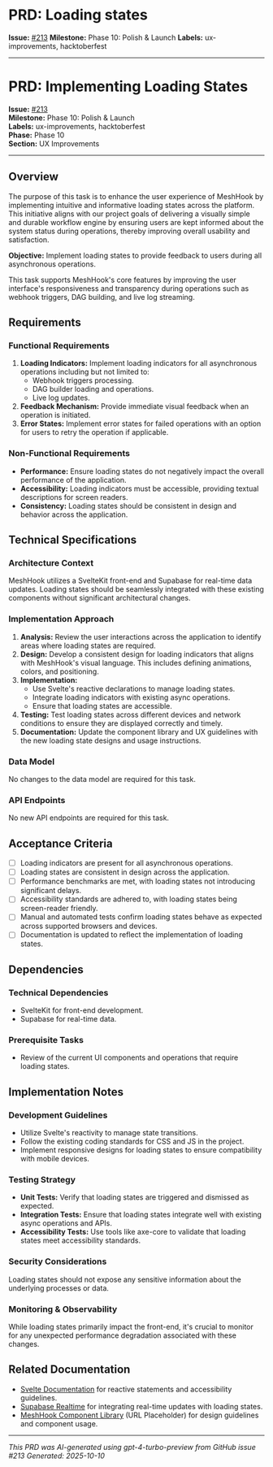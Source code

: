 # PRD: Loading states

**Issue:** [#213](https://github.com/profullstack/meshhook/issues/213)
**Milestone:** Phase 10: Polish & Launch
**Labels:** ux-improvements, hacktoberfest

---

# PRD: Implementing Loading States

**Issue:** [#213](https://github.com/profullstack/meshhook/issues/213)  
**Milestone:** Phase 10: Polish & Launch  
**Labels:** ux-improvements, hacktoberfest  
**Phase:** Phase 10  
**Section:** UX Improvements  

---

## Overview

The purpose of this task is to enhance the user experience of MeshHook by implementing intuitive and informative loading states across the platform. This initiative aligns with our project goals of delivering a visually simple and durable workflow engine by ensuring users are kept informed about the system status during operations, thereby improving overall usability and satisfaction.

**Objective:** Implement loading states to provide feedback to users during all asynchronous operations.

This task supports MeshHook's core features by improving the user interface's responsiveness and transparency during operations such as webhook triggers, DAG building, and live log streaming.

## Requirements

### Functional Requirements

1. **Loading Indicators:** Implement loading indicators for all asynchronous operations including but not limited to:
   - Webhook triggers processing.
   - DAG builder loading and operations.
   - Live log updates.
2. **Feedback Mechanism:** Provide immediate visual feedback when an operation is initiated.
3. **Error States:** Implement error states for failed operations with an option for users to retry the operation if applicable.

### Non-Functional Requirements

- **Performance:** Ensure loading states do not negatively impact the overall performance of the application.
- **Accessibility:** Loading indicators must be accessible, providing textual descriptions for screen readers.
- **Consistency:** Loading states should be consistent in design and behavior across the application.

## Technical Specifications

### Architecture Context

MeshHook utilizes a SvelteKit front-end and Supabase for real-time data updates. Loading states should be seamlessly integrated with these existing components without significant architectural changes.

### Implementation Approach

1. **Analysis:** Review the user interactions across the application to identify areas where loading states are required.
2. **Design:** Develop a consistent design for loading indicators that aligns with MeshHook's visual language. This includes defining animations, colors, and positioning.
3. **Implementation:** 
   - Use Svelte's reactive declarations to manage loading states.
   - Integrate loading indicators with existing async operations.
   - Ensure that loading states are accessible.
4. **Testing:** Test loading states across different devices and network conditions to ensure they are displayed correctly and timely.
5. **Documentation:** Update the component library and UX guidelines with the new loading state designs and usage instructions.

### Data Model

No changes to the data model are required for this task.

### API Endpoints

No new API endpoints are required for this task.

## Acceptance Criteria

- [ ] Loading indicators are present for all asynchronous operations.
- [ ] Loading states are consistent in design across the application.
- [ ] Performance benchmarks are met, with loading states not introducing significant delays.
- [ ] Accessibility standards are adhered to, with loading states being screen-reader friendly.
- [ ] Manual and automated tests confirm loading states behave as expected across supported browsers and devices.
- [ ] Documentation is updated to reflect the implementation of loading states.

## Dependencies

### Technical Dependencies

- SvelteKit for front-end development.
- Supabase for real-time data.

### Prerequisite Tasks

- Review of the current UI components and operations that require loading states.

## Implementation Notes

### Development Guidelines

- Utilize Svelte's reactivity to manage state transitions.
- Follow the existing coding standards for CSS and JS in the project.
- Implement responsive designs for loading states to ensure compatibility with mobile devices.

### Testing Strategy

- **Unit Tests:** Verify that loading states are triggered and dismissed as expected.
- **Integration Tests:** Ensure that loading states integrate well with existing async operations and APIs.
- **Accessibility Tests:** Use tools like axe-core to validate that loading states meet accessibility standards.

### Security Considerations

Loading states should not expose any sensitive information about the underlying processes or data.

### Monitoring & Observability

While loading states primarily impact the front-end, it's crucial to monitor for any unexpected performance degradation associated with these changes.

## Related Documentation

- [Svelte Documentation](https://svelte.dev/docs) for reactive statements and accessibility guidelines.
- [Supabase Realtime](https://supabase.io/docs/reference/javascript/subscribe) for integrating real-time updates with loading states.
- [MeshHook Component Library](#) (URL Placeholder) for design guidelines and component usage.

---

*This PRD was AI-generated using gpt-4-turbo-preview from GitHub issue #213*
*Generated: 2025-10-10*
